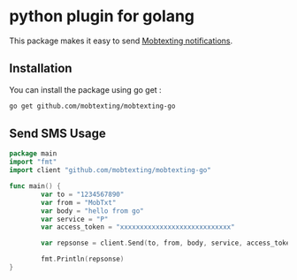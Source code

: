 # python plugin for golang

This package makes it easy to send [Mobtexting notifications](https://mobtexting.com).

## Installation

You can install the package using go get :

``` bash
go get github.com/mobtexting/mobtexting-go
```

## Send SMS Usage

```go
package main
import "fmt"
import client "github.com/mobtexting/mobtexting-go"

func main() {
        var to = "1234567890"
        var from = "MobTxt"
        var body = "hello from go"
        var service = "P"
        var access_token = "xxxxxxxxxxxxxxxxxxxxxxxxxxxx"

        var repsonse = client.Send(to, from, body, service, access_token)

		fmt.Println(repsonse)
}

```

